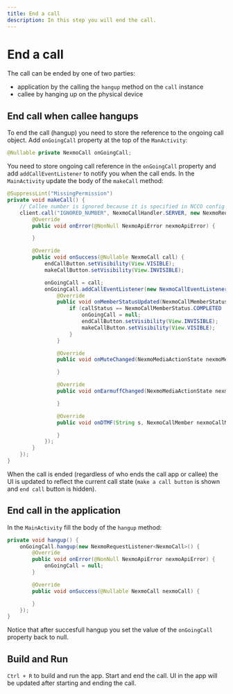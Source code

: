```yaml
---
title: End a call
description: In this step you will end the call.
---
```


# End a call

The call can be ended by one of two parties:
- application by the calling the `hangup` method on the `call` instance
- callee by hanging up on the physical device

## End call when callee hangups

To end the call (hangup) you need to store the reference to the ongoing call object. Add `onGoingCall` property at the top of the `ManActivity`:

```java
@Nullable private NexmoCall onGoingCall;
```

You need to store ongoing call reference in the `onGoingCall` property and add `addCallEventListener` to notify you when the call ends. In the `MainActivity` update the body of the `makeCall` method:

```java
@SuppressLint("MissingPermission")
private void makeCall() {
    // Callee number is ignored because it is specified in NCCO config
    client.call("IGNORED_NUMBER", NexmoCallHandler.SERVER, new NexmoRequestListener<NexmoCall>() {
        @Override
        public void onError(@NonNull NexmoApiError nexmoApiError) {

        }

        @Override
        public void onSuccess(@Nullable NexmoCall call) {
            endCallButton.setVisibility(View.VISIBLE);
            makeCallButton.setVisibility(View.INVISIBLE);

            onGoingCall = call;
            onGoingCall.addCallEventListener(new NexmoCallEventListener() {
                @Override
                public void onMemberStatusUpdated(NexmoCallMemberStatus callStatus, NexmoCallMember nexmoCallMember) {
                    if (callStatus == NexmoCallMemberStatus.COMPLETED || callStatus == NexmoCallMemberStatus.CANCELLED) {
                        onGoingCall = null;
                        endCallButton.setVisibility(View.INVISIBLE);
                        makeCallButton.setVisibility(View.VISIBLE);
                    }
                }

                @Override
                public void onMuteChanged(NexmoMediaActionState nexmoMediaActionState, NexmoCallMember nexmoCallMember) {

                }

                @Override
                public void onEarmuffChanged(NexmoMediaActionState nexmoMediaActionState, NexmoCallMember nexmoCallMember) {

                }

                @Override
                public void onDTMF(String s, NexmoCallMember nexmoCallMember) {

                }
            });
        }
    });
}
```

When the call is ended (regardless of who ends the call app or callee) the UI is updated to reflect the current call state (`make a call button` is shown and `end call` button is hidden).

## End call in the application

In the `MainActivity` fill the body of the `hangup` method:

```java
private void hangup() {
    onGoingCall.hangup(new NexmoRequestListener<NexmoCall>() {
        @Override
        public void onError(@NonNull NexmoApiError nexmoApiError) {
            onGoingCall = null;
        }

        @Override
        public void onSuccess(@Nullable NexmoCall nexmoCall) {

        }
    });
}
```

Notice that after succesfull hangup you set the value of the `onGoingCall` property back to null.

## Build and Run

`Ctrl + R` to build and run the app. Start and end the call. UI in the app will be updated after starting and ending the call.
